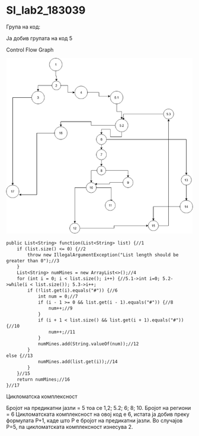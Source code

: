 # SI_lab2_183039

Група на код:

Ја добив групата на код 5

Control Flow Graph

![GitHub Logo](/ControlFlowGraph.png)

    public List<String> function(List<String> list) {//1
        if (list.size() <= 0) {//2
            throw new IllegalArgumentException("List length should be greater than 0");//3
        }
        List<String> numMines = new ArrayList<>();//4
        for (int i = 0; i < list.size(); i++) {//5.1->int i=0; 5.2->while(i < list.size()); 5.3->i++;
            if (!list.get(i).equals("#")) {//6
                int num = 0;//7
                if (i - 1 >= 0 && list.get(i - 1).equals("#")) {//8
                    num++;//9
                }
                if (i + 1 < list.size() && list.get(i + 1).equals("#")) {//10
                    num++;//11
                }
                numMines.add(String.valueOf(num));//12
            }
	else {//13
                numMines.add(list.get(i));//14
            }
        }//15
        return numMines;//16 
    }//17
    
Цикломатска комплексност

Бројот на предикатни јазли = 5 тоа се 1,2; 5.2; 6; 8; 10.
Бројот на региони = 6
Цикломатската комплексност на овој код е 6, истата ја добив преку формулата P+1, каде што P е бројот на предикатни јазли. Во случајoв P=5, па цикломатската комплексност изнесува 2.

